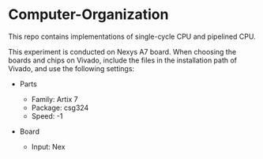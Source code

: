# Computer-Organization
This repo contains implementations of single-cycle CPU and pipelined CPU. 

This experiment is conducted on Nexys A7 board. When choosing the boards and chips on Vivado, include the files in the installation path of Vivado, and use the following settings:

- Parts
  - Family: Artix 7
  - Package: csg324
  - Speed: -1

- Board
  - Input: Nex
